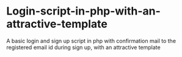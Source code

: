 # Login-script-in-php-with-an-attractive-template
A basic login and sign up script in php with confirmation mail to the registered email id during sign up, with an attractive template
